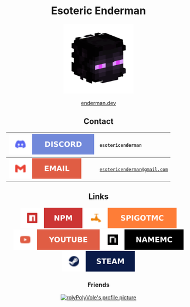 <h1 align="center">Esoteric Enderman</h1>

<p align="center"><a href="https://www.github.com/EsotericEnderman"><img alt="My profile picture" src="../Assets/Profile Picture.png" width="190" height="190"></a></p>

<p align="center"><a href="https://enderman.dev">enderman.dev</a></p>

<h2 align="center">Contact</h2>

<div align="center">

| <a href="https://discord.com/users/500690028960284672"><img src="../Assets/Badges/Discord.svg" alt="Discord"></a> | <code>esotericenderman</code>          |
| :----------------------------------------------------------------------------------------------------- | :-------------------------------------- |
| <a href="https://www.gmail.com/"><img src="../Assets/Badges/Email.svg" alt="Email"></a>                   | <code>esotericenderman@gmail.com</code> |

</div>

<h2 align="center">Links</h2>

<p align="center">
    <a href="https://www.npmjs.com/~esotericenderman"><img src="../Assets/Badges/npm.svg" alt="npm"></a>
    <a href="https://www.spigotmc.org/members/esotericenderman.2123396/"><img src="../Assets/Badges/SpigotMC.svg" alt="SpigotMC"></a>
    <a href="https://www.youtube.com/@esotericenderman"><img src="../Assets/Badges/YouTube.svg" alt="YouTube"></a>
    <a href="https://namemc.com/profile/EsotericEnderman.1"><img src="../Assets/Badges/NameMC.svg" alt="NameMC"></a>
    <a href="https://steamcommunity.com/id/esotericenderman/"><img src="../Assets/Badges/Steam.svg" alt="Steam"></a>
</p>

<h3 align="center">Friends</h3>

<p align="center"><a href="https://github.com/rolyPolyVole"><img src="https://github.com/rolyPolyVole.png" width="45" height="45" alt="rolyPolyVole's profile picture"></a></p>
